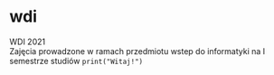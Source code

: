# wdi
WDI 2021 </br>
Zajęcia prowadzone w ramach przedmiotu wstep do informatyki na I semestrze studiów
`print("Witaj!")`
